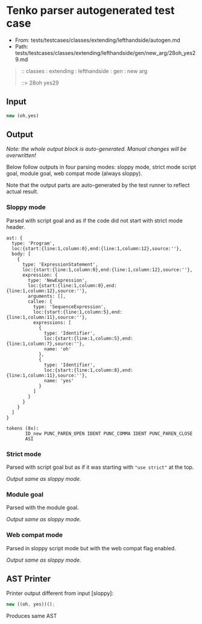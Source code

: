 # Tenko parser autogenerated test case

- From: tests/testcases/classes/extending/lefthandside/autogen.md
- Path: tests/testcases/classes/extending/lefthandside/gen/new_arg/28oh_yes29.md

> :: classes : extending : lefthandside : gen : new arg
>
> ::> 28oh yes29

## Input


`````js
new (oh,yes)
`````

## Output

_Note: the whole output block is auto-generated. Manual changes will be overwritten!_

Below follow outputs in four parsing modes: sloppy mode, strict mode script goal, module goal, web compat mode (always sloppy).

Note that the output parts are auto-generated by the test runner to reflect actual result.

### Sloppy mode

Parsed with script goal and as if the code did not start with strict mode header.

`````
ast: {
  type: 'Program',
  loc:{start:{line:1,column:0},end:{line:1,column:12},source:''},
  body: [
    {
      type: 'ExpressionStatement',
      loc:{start:{line:1,column:0},end:{line:1,column:12},source:''},
      expression: {
        type: 'NewExpression',
        loc:{start:{line:1,column:0},end:{line:1,column:12},source:''},
        arguments: [],
        callee: {
          type: 'SequenceExpression',
          loc:{start:{line:1,column:5},end:{line:1,column:11},source:''},
          expressions: [
            {
              type: 'Identifier',
              loc:{start:{line:1,column:5},end:{line:1,column:7},source:''},
              name: 'oh'
            },
            {
              type: 'Identifier',
              loc:{start:{line:1,column:8},end:{line:1,column:11},source:''},
              name: 'yes'
            }
          ]
        }
      }
    }
  ]
}

tokens (8x):
       ID_new PUNC_PAREN_OPEN IDENT PUNC_COMMA IDENT PUNC_PAREN_CLOSE
       ASI
`````

### Strict mode

Parsed with script goal but as if it was starting with `"use strict"` at the top.

_Output same as sloppy mode._

### Module goal

Parsed with the module goal.

_Output same as sloppy mode._

### Web compat mode

Parsed in sloppy script mode but with the web compat flag enabled.

_Output same as sloppy mode._

## AST Printer

Printer output different from input [sloppy]:

````js
new ((oh, yes))();
````

Produces same AST
